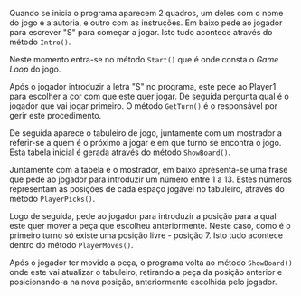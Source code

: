 Quando se inicia o programa aparecem 2 quadros, um deles com o nome do jogo e a 
autoria, e outro com as instruções. Em baixo pede ao jogador para escrever "S" para começar a jogar. Isto tudo acontece através do método ``Intro()``.

Neste momento entra-se no método ``Start()`` que é onde consta o _Game Loop_ do jogo.

Após o jogador introduzir a letra "S" no programa, este pede ao Player1 para escolher a cor com que este quer jogar. De seguida pergunta qual é o jogador que vai jogar primeiro. O método ``GetTurn()`` é o responsável por gerir este procedimento.

De seguida aparece o tabuleiro de jogo, juntamente com um mostrador a referir-se a quem é o próximo a jogar e em que turno se encontra o jogo.
Esta tabela inicial é gerada através do método ``ShowBoard()``. 

Juntamente com a tabela e o mostrador, em baixo apresenta-se uma frase que pede ao jogador para introduzir um número entre 1 a 13. Estes números representam as posições de cada espaço jogável no tabuleiro, através do método ``PlayerPicks()``.

Logo de seguida, pede ao jogador para introduzir a posição para a qual este quer mover a peça que escolheu anteriormente. Neste caso, como é o primeiro turno só existe uma posição livre - posição 7. Isto tudo acontece dentro do método ``PlayerMoves()``.

Após o jogador ter movido a peça, o programa volta ao método ``ShowBoard()`` onde este vai atualizar o tabuleiro, retirando a peça da posição anterior e posicionando-a na nova posição, anteriormente escolhida pelo jogador.